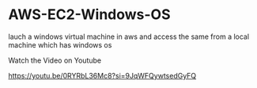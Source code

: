 # AWS-EC2-Windows-OS
lauch a windows virtual machine in aws and access the same from a local machine which has windows os

Watch the Video on Youtube 

https://youtu.be/0RYRbL36Mc8?si=9JqWFQywtsedGyFQ
